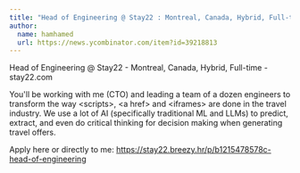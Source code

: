 ```yaml
---
title: "Head of Engineering @ Stay22 : Montreal, Canada, Hybrid, Full-time"
author:
  name: hamhamed
  url: https://news.ycombinator.com/item?id=39218813
---
```

Head of Engineering @ Stay22 - Montreal, Canada, Hybrid, Full-time - stay22.com

You&#x27;ll be working with me (CTO) and leading a team of a dozen engineers to transform the way &lt;scripts&gt;, &lt;a href&gt; and &lt;iframes&gt; are done in the travel industry. We use a lot of AI (specifically traditional ML and LLMs) to predict, extract, and even do critical thinking for decision making when generating travel offers.

Apply here or directly to me: <a href="https:&#x2F;&#x2F;stay22.breezy.hr&#x2F;p&#x2F;b1215478578c-head-of-engineering" rel="nofollow">https:&#x2F;&#x2F;stay22.breezy.hr&#x2F;p&#x2F;b1215478578c-head-of-engineering</a>
